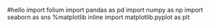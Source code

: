 #hello
import folium
import pandas as pd 
import numpy as np
import seaborn as sns
%matplotlib inline
import matplotlib.pyplot as plt
